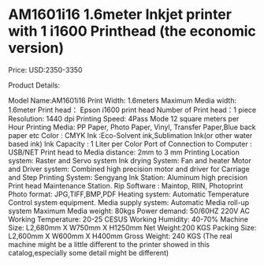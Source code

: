 # AM1601i16 1.6meter Inkjet printer with 1 i1600 Printhead (the economic version)

Price: USD:2350-3350

Product Details:

Model Name:AM1601i16
Print Width: 1.6meters
Maximum Media width: 1.6meter
Print head： Epson i1600 print head
Number of Print head：1 piece
Resolution: 1440 dpi
Printing Speed: 4Pass Mode 12 square meters per Hour
Printing Media: PP Paper, Photo Paper, Vinyl, Transfer Paper,Blue back paper etc
Color : CMYK
Ink :Eco-Solvent ink,Sublimation Ink(or other water based ink)
Ink Capacity : 1 Liter per Color
Port of Connection to Computer : USB/NET
Print head to Media distance: 2mm to 3 mm
Printing Location system: Raster and Servo system
Ink drying System: Fan and heater
Motor and Driver system: Combined high precision motor and driver for Carriage and Step
Printing System: Sengyang
Ink Station: Aluminum high precision Print head Maintenance Station.
Rip Software : Maintop, RIIN, Photoprint
Photo format: JPG,TIFF,BMP,PDF
Heating system: Automatic Temperature Control system equipment.
Media supply system: Automatic Media roll-up system
Maximum Media weight: 80kgs
Power demand: 50/60HZ 220V AC
Working Temperature: 20-25 CESUS
Working Humidity: 40-70%
Machine Size: L2,680mm X W750mm X H1250mm
Net Weight:200 KGS
Packing Size: L2,600mm X W600mm X H400mm
Gross Weight: 240 KGS
(The real machine might be a little different to the printer showed in this catalog,especially some detail might be different)
